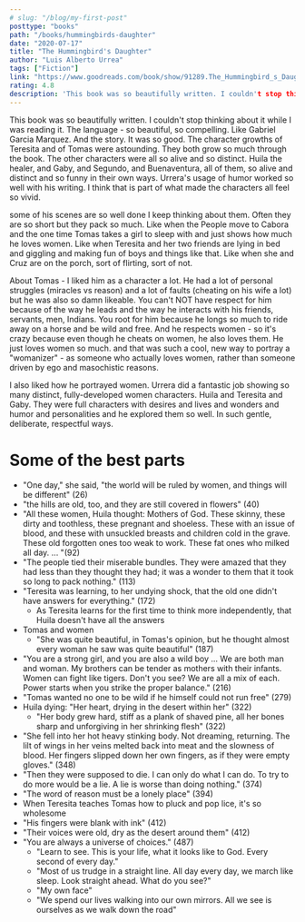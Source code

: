 ```yaml
---
# slug: "/blog/my-first-post"
posttype: "books"
path: "/books/hummingbirds-daughter"
date: "2020-07-17"
title: "The Hummingbird's Daughter"
author: "Luis Alberto Urrea"
tags: ["Fiction"]
link: "https://www.goodreads.com/book/show/91289.The_Hummingbird_s_Daughter"
rating: 4.8
description: 'This book was so beautifully written. I couldn't stop thinking about it while I was reading it. The language - so beautiful, so compelling. Like Gabriel Garcia Marquez. And the story. It was so good. The character growths of Teresita and of Tomas were astounding. They both grow so much through the book. The other characters were all so alive and so distinct. Huila the healer, and Gaby, and Segundo, and Buenaventura, all of them, so alive and distinct and so funny in their own ways. Urrera's usage of humor worked so well with his writing. I think that is part of what made the characters all feel so vivid.'
---
```

This book was so beautifully written. I couldn't stop thinking about it while I was reading it. The language - so beautiful, so compelling. Like Gabriel Garcia Marquez. And the story. It was so good. The character growths of Teresita and of Tomas were astounding. They both grow so much through the book. The other characters were all so alive and so distinct. Huila the healer, and Gaby, and Segundo, and Buenaventura, all of them, so alive and distinct and so funny in their own ways. Urrera's usage of humor worked so well with his writing. I think that is part of what made the characters all feel so vivid. 

some of his scenes are so well done I keep thinking about them. Often they are so short but they pack so much. Like when the People move to Cabora and the one time Tomas takes a girl to sleep with and just shows how much he loves women. Like when Teresita and her two friends are lying in bed and giggling and making fun of boys and things like that. Like when she and Cruz are on the porch, sort of flirting, sort of not. 

About Tomas - I liked him as a character a lot. He had a lot of personal struggles (miracles vs reason) and a lot of faults (cheating on his wife a lot) but he was also so damn likeable. You can't NOT have respect for him because of the way he leads and the way he interacts with his friends, servants, men, Indians. You root for him because he longs so much to ride away on a horse and be wild and free. And he respects women - so it's crazy because even though he cheats on women, he also loves them. He just loves women so much. and that was such a cool, new way to portray a "womanizer" - as someone who actually loves women, rather than someone driven by ego and masochistic reasons.

I also liked how he portrayed women. Urrera did a fantastic job showing so many distinct, fully-developed women characters. Huila and Teresita and Gaby. They were full characters with desires and lives and wonders and humor and personalities and he explored them so well. In such gentle, deliberate, respectful ways. 

# Some of the best parts

- "One day," she said, "the world will be ruled by women, and things will be different" (26)
- "the hills are old, too, and they are still covered in flowers" (40)
- "All these women, Huila thought: Mothers of God. These skinny, these dirty and toothless, these pregnant and shoeless. These with an issue of blood, and these with unsuckled breasts and children cold in the grave. These old forgotten ones too weak to work. These fat ones who milked all day. ... "(92)
- "The people tied their miserable bundles. They were amazed that they had less than they thought they had; it was a wonder to them that it took so long to pack nothing." (113)
- "Teresita was learning, to her undying shock, that the old one didn't have answers for everything." (172)
    - As Teresita learns for the first time to think more independently, that Huila doesn't have all the answers
- Tomas and women
    - "She was quite beautiful, in Tomas's opinion, but he thought almost every woman he saw was quite beautiful" (187)
- "You are a strong girl, and you are also a wild boy ... We are both man and woman. My brothers can be tender as mothers with their infants. Women can fight like tigers. Don't you see? We are all a mix of each. Power starts when you strike the proper balance." (216)
- "Tomas wanted no one to be wild if he himself could not run free" (279)
- Huila dying: "Her heart, drying in the desert within her" (322)
    - "Her body grew hard, stiff as a plank of shaved pine, all her bones sharp and unforgiving in her shrinking flesh" (322)
- "She fell into her hot heavy stinking body. Not dreaming, returning. The lilt of wings in her veins melted back into meat and the slowness of blood. Her fingers slipped down her own fingers, as if they were empty gloves." (348)
- "Then they were supposed to die. I can only do what I can do. To try to do more would be a lie. A lie is worse than doing nothing." (374)
- "The word of reason must be a lonely place" (394)
- When Teresita teaches Tomas how to pluck and pop lice, it's so wholesome
- "His fingers were blank with ink" (412)
- "Their voices were old, dry as the desert around them" (412)
- "You are always a universe of choices." (487)
    - "Learn to see. This is your life, what it looks like to God. Every second of every day."
    - "Most of us trudge in a straight line. All day every day, we march like sleep. Look straight ahead. What do you see?"
    - "My own face"
    - "We spend our lives walking into our own mirrors. All we see is ourselves as we walk down the road"
